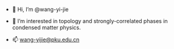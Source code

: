 - 👋 Hi, I’m @wang-yi-jie
- 👀 I’m interested in topology and strongly-correlated phases in condensed matter physics. 

- 📫 wang-yijie@pku.edu.cn

